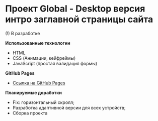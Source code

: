 # Проект Global - Desktop версия интро заглавной страницы сайта

(!) В разработке

**Использованные технологии**
* HTML
* CSS (Анимации, кейфреймы)
* JavaScript (простая валидация формы)

**GitHub Pages**
* [Ссылка на GitHub Pages](https://nika414.github.io/global/)


**Планируемые доработки**
* Fix: горизонтальный скролл;
* Разработка адаптивной версии для всех устройств;
* Сборка проекта
